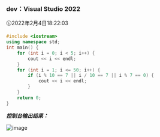 ### dev：Visual Studio 2022
🕥2022年2月4日18:22:03
```C++
#include <iostream>
using namespace std;
int main() {
	for (int i = 0; i < 5; i++) {
		cout << i << endl;
	}
	for (int i = 1; i <= 50; i++) {
		if (i % 10 == 7 || i / 10 == 7 || i % 7 == 0) {
			cout << i << endl;
		}
	}
	return 0;
}
```
***控制台输出结果：***  

![image](https://user-images.githubusercontent.com/39286292/152513110-c0d75733-0d81-4339-bc7a-d9fcda456ce8.png)

